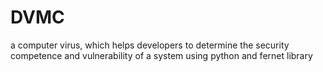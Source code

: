 # DVMC
 a computer virus, which helps developers to determine the security  competence and vulnerability of a system using python and fernet library
